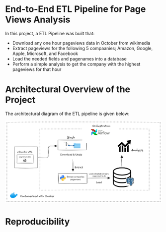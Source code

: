 # End-to-End ETL Pipeline for Page Views Analysis

In this project, a ETL Pipeline was built that:
- Download any one hour pageviews data in October from wikimedia
- Extract pageviews for the following 5 compaanies; Amazon, Google, Apple, Microsoft, and Facebook
- Load the needed fields and pagenames into a database
- Perform a simple analysis to get the company with the highest pageviews for that hour

# Architectural Overview of the Project

The architectural diagram of the ETL pipeline is given below:

![ETL_architecture](./pageview_ETL_Architecture.png)

# Reproducibility

